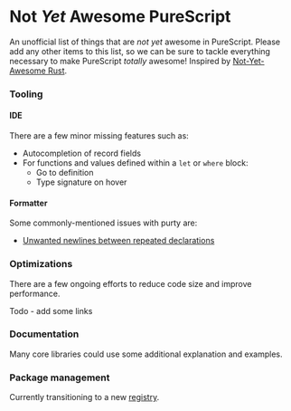 Not _Yet_ Awesome PureScript
===

An unofficial list of things that are _not yet_ awesome in PureScript. Please add any other items to this list, so we can be sure to tackle everything necessary to make PureScript _totally_ awesome! Inspired by [Not-Yet-Awesome Rust](https://github.com/not-yet-awesome-rust/not-yet-awesome-rust).

### Tooling

#### IDE

There are a few minor missing features such as:
- Autocompletion of record fields 
- For functions and values defined within a `let` or `where` block:
    - Go to definition
    - Type signature on hover

#### Formatter

Some commonly-mentioned issues with purty are:
- [Unwanted newlines between repeated declarations](https://gitlab.com/joneshf/purty/-/issues/77)

### Optimizations

There are a few ongoing efforts to reduce code size and improve performance.

Todo - add some links

### Documentation

Many core libraries could use some additional explanation and examples.

### Package management

Currently transitioning to a new [registry](https://github.com/purescript/registry).
